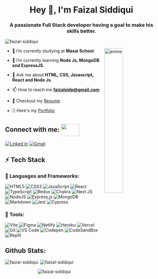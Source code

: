 <h1 align="center">Hey 👋, I'm Faizal Siddiqui</h1> 
<h3 align="center">A passionate Full Stack developer having a goal to make his skills better.</h3>  

<div>
    <div>
      <p align="left">
        <img src="https://komarev.com/ghpvc/?username=faizal-siddiqui&label=Profile%20views&color=0e75b6&style=flat" alt="faizal-siddiqui" />
      </p>
    </div>
    <div>
       <p>
        <img align="right" alt="anime" src="https://raw.githubusercontent.com/hasibul-hasan-shuvo/hasibul-hasan-shuvo/main/images/coding-boy.gif" width="35%" />
       </p>
    </div>
</div>

- 🔭 I’m currently studying at **Masai School**.
 
- 🌱 I’m currently learning **Node Js, MongoDB and ExpressJS.** 

- 💬 Ask me about **HTML, CSS, Javascript, React and Node Js**.

- 📫 How to reach me **faizalsidp@gmail.com**

- 📃 Checkout my <a href="https://drive.google.com/file/d/1sxm7xUJK1GSk50jkHoUtq5GSLF3qk70V/view?usp=sharing">Resume<a/>
- 🗄 Here's my <a href="https://faizal-siddiqui.github.io/">Portfolio<a/>

## Connect with me: <img src='https://raw.githubusercontent.com/rahulbanerjee26/githubProfileReadmeGenerator/main/gifs/handShake.gif' width="60px" height="40px" align="center"/> 

[![Linked In](https://img.shields.io/badge/LinkedIn-0077B5?style=for-the-badge&logo=linkedin&logoColor=white)](https://www.linkedin.com/in/faizal-siddiqui)
[![Gmail](https://img.shields.io/badge/Gmail-D14836?style=for-the-badge&logo=gmail&logoColor=white)](mailto:faizalsidp@gmail.com)

## ⚡ Tech Stack

### 🚀 Languages and Frameworks:

![HTML5](https://img.shields.io/badge/html5-%23E34F26.svg?style=for-the-badge&logo=html5&logoColor=white)
![CSS3](https://img.shields.io/badge/css3-%231572B6.svg?style=for-the-badge&logo=css3&logoColor=white)
![JavaScript](https://img.shields.io/badge/javascript-%23323330.svg?style=for-the-badge&logo=javascript&logoColor=%23F7DF1E)
![React](https://img.shields.io/badge/react-%2320232a.svg?style=for-the-badge&logo=react&logoColor=%2361DAFB)
![TypeScript](https://img.shields.io/badge/typescript-%23007ACC.svg?style=for-the-badge&logo=typescript&logoColor=white)
![Redux](https://img.shields.io/badge/redux-%23593d88.svg?style=for-the-badge&logo=redux&logoColor=white)
![Chakra](https://img.shields.io/badge/chakra-%234ED1C5.svg?style=for-the-badge&logo=chakraui&logoColor=white)
![Next JS](https://img.shields.io/badge/Next-black?style=for-the-badge&logo=next.js&logoColor=white)
![NodeJS](https://img.shields.io/badge/node.js-6DA55F?style=for-the-badge&logo=node.js&logoColor=white)
![Express.js](https://img.shields.io/badge/express.js-%23404d59.svg?style=for-the-badge&logo=express&logoColor=%2361DAFB)
![MongoDB](https://img.shields.io/badge/MongoDB-%234ea94b.svg?style=for-the-badge&logo=mongodb&logoColor=white)
![Markdown](https://img.shields.io/badge/Markdown-000000?style=for-the-badge&logo=markdown&logoColor=white)
![Jest](https://img.shields.io/badge/Jest-C21325?style=for-the-badge&logo=jest&logoColor=white)
![Cypress](https://img.shields.io/badge/Cypress-17202C?style=for-the-badge&logo=cypress&logoColor=white)

### 🧩 Tools:

![Vite](https://img.shields.io/badge/Vite-B73BFE?style=for-the-badge&logo=vite&logoColor=FFD62E)
![Figma](https://img.shields.io/badge/Figma-F24E1E?style=for-the-badge&logo=figma&logoColor=white)
![Netlify](https://img.shields.io/badge/netlify-%23000000.svg?style=for-the-badge&logo=netlify&logoColor=#00C7B7)
![Heroku](https://img.shields.io/badge/heroku-%23430098.svg?style=for-the-badge&logo=heroku&logoColor=white)
![Vercel](https://img.shields.io/badge/vercel-%23000000.svg?style=for-the-badge&logo=vercel&logoColor=white)
![Git](https://img.shields.io/badge/GIT-E44C30?style=for-the-badge&logo=git&logoColor=white)
![VS Code](https://img.shields.io/badge/VSCode-0078D4?style=for-the-badge&logo=visual%20studio%20code&logoColor=white)
![Codepen](https://img.shields.io/badge/Codepen-000000?style=for-the-badge&logo=codepen&logoColor=white)
![CodeSandBox](https://img.shields.io/badge/Codesandbox-000000?style=for-the-badge&logo=CodeSandbox&logoColor=white)
![Replit](https://img.shields.io/badge/replit-667881?style=for-the-badge&logo=replit&logoColor=#f26201)

## Github Stats:

<p align="center">
  <p style="display: flex;">
    <img align="left" src="https://github-readme-stats.vercel.app/api?username=faizal-siddiqui&theme=dark&show_icons=true&hide_border=true" alt="faizal-siddiqui" />
    &nbsp;
    <img align="center" src="https://github-readme-stats.vercel.app/api/top-langs/?username=faizal-siddiqui&layout=compact&theme=dark&hide_border=true" alt="faizal-siddiqui" />
  </p> 
  <p align="center">
    <img align="center" src="https://github-readme-streak-stats.herokuapp.com/?user=faizal-siddiqui&hide_border=true&theme=dark" alt="faizal-siddiqui" />
  </p>
</p>

